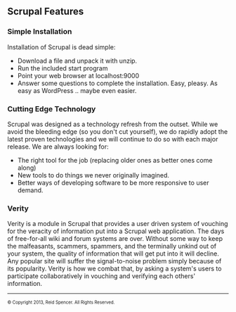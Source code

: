 ## Scrupal Features

### Simple Installation
Installation of Scrupal is dead simple:
* Download a file and unpack it with unzip.
* Run the included start program
* Point your web browser at localhost:9000
* Answer some questions to complete the installation.
Easy, pleasy. As easy as WordPress .. maybe even easier.

### Cutting Edge Technology
Scrupal was designed as a technology refresh from the outset. While we avoid the bleeding edge (so you don't cut
yourself), we do rapidly adopt the latest proven technologies and we will continue to do so with each major release.
We are always looking for:
* The right tool for the job (replacing older ones as better ones come along)
* New tools to do things we never originally imagined.
* Better ways of developing software to be more responsive to user demand.

### Verity
Verity is a module in Scrupal that provides a user driven system of vouching for the veracity of information put into
a Scrupal web application. The days of free-for-all wiki and forum systems are over. Without some way to keep the
malfeasants, scammers, spammers, and the terminally unkind out of your system, the quality of information that will
get put into it will decline. Any popular site will suffer the signal-to-noise problem simply because of its
popularity. Verity is how we combat that, by asking a system's users to participate collaboratively in vouching and
verifying each others' information.

- - -
<sub><sup>&copy; Copyright 2013, Reid Spencer. All Rights Reserved.</sup></sub>

